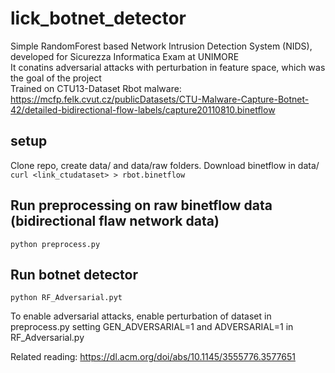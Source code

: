 # lick_botnet_detector

Simple RandomForest based Network Intrusion Detection System (NIDS), developed for Sicurezza Informatica Exam at UNIMORE  
It conatins adversarial attacks with perturbation in feature space, which was the goal of the project  
Trained on CTU13-Dataset Rbot malware:  
https://mcfp.felk.cvut.cz/publicDatasets/CTU-Malware-Capture-Botnet-42/detailed-bidirectional-flow-labels/capture20110810.binetflow  

## setup
Clone repo, create data/ and data/raw folders. Download binetflow in data/  
``` curl <link_ctudataset> > rbot.binetflow ``` 

## Run preprocessing on raw binetflow data (bidirectional flaw network data)
``` python preprocess.py ```
## Run botnet detector
``` python RF_Adversarial.pyt ```  
  
To enable adversarial attacks, enable perturbation of dataset in preprocess.py setting GEN_ADVERSARIAL=1 and ADVERSARIAL=1 in RF_Adversarial.py  
  
Related reading: https://dl.acm.org/doi/abs/10.1145/3555776.3577651
